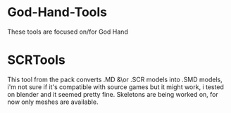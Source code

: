 # God-Hand-Tools
These tools are focused on/for God Hand
# SCRTools
This tool from the pack converts .MD &\or .SCR models into .SMD models, i'm not sure if it's compatible with source games but it might work, i tested on blender and it seemed pretty fine.
Skeletons are being worked on, for now only meshes are available.
